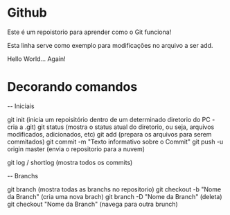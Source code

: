 # Github

Este é um repoistorio para aprender como o Git funciona!

Esta linha serve como exemplo para modificações no arquivo a ser add.

Hello World... Again!

# Decorando comandos

-- Iniciais

git init (inicia um repoisitório dentro de um determinado diretorio do PC - cria a .git)
git status (mostra o status atual do diretorio, ou seja, arquivos modificados, adicionados, etc)
git add (prepara os arquivos para serem commitados)
git commit -m "Texto informativo sobre o Commit"
git push -u origin master (envia o repositorio para a nuvem)

git log / shortlog (mostra todos os commits)

-- Branchs

git branch (mostra todas as branchs no repositorio)
git checkout -b "Nome da Branch" (cria uma nova brach)
git branch -D "Nome da Branch" (deleta)
git checkout "Nome da Branch" (navega para outra brunch)

